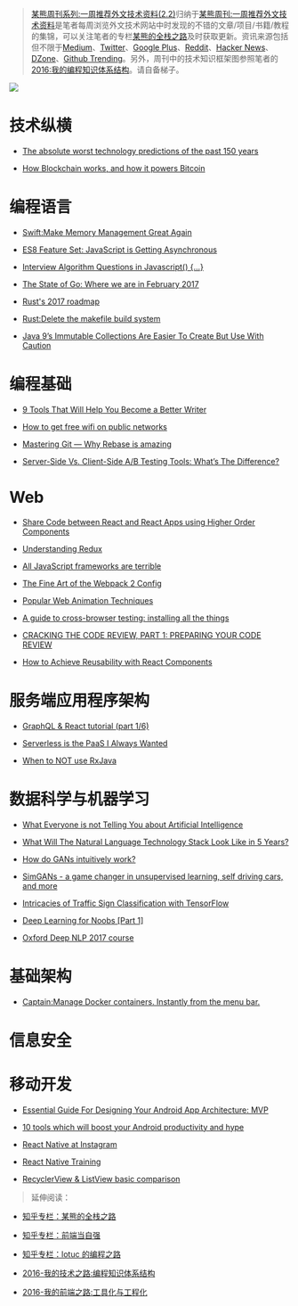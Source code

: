 ﻿> [某熊周刊系列:一周推荐外文技术资料(2.2)](https://zhuanlan.zhihu.com/p/25153057)归纳于[某熊周刊:一周推荐外文技术资料](https://github.com/wx-chevalier/Coder-Knowledge-Graph/tree/master/Weekly)是笔者每周浏览外文技术网站中时发现的不错的文章/项目/书籍/教程的集锦，可以关注笔者的专栏[某熊的全栈之路](https://zhuanlan.zhihu.com/wx-chevalier)及时获取更新。资讯来源包括但不限于[Medium](https://medium.com/)、[Twitter](https://twitter.com/)、[Google Plus](https://plus.google.com/)、[Reddit](https://www.reddit.com/)、[Hacker News](https://news.ycombinator.com/)、[DZone](https://dzone.com/)、[Github Trending](https://github.com/trending)。另外，周刊中的技术知识框架图参照笔者的[2016:我的编程知识体系结构](https://zhuanlan.zhihu.com/p/24476917?refer=wx-chevalier)。请自备梯子。

![](https://coding.net/u/hoteam/p/Cache/git/raw/master/2017/2/1/1-s8MWzv0sLGnK_SH5qcu_Ew.jpeg)

# 技术纵横

- [The absolute worst technology predictions of the past 150 years](https://medium.freecodecamp.com/worst-tech-predictions-of-the-past-100-years-c18654211375#.2vesq2hfu)

- [How Blockchain works, and how it powers Bitcoin](https://medium.freecodecamp.com/how-blockchain-works-and-how-it-powers-bitcoin-f944356c267e#.oupm2io6q)

# 编程语言

- [Swift:Make Memory Management Great Again](https://medium.com/ios-geek-community/make-memory-management-great-again-f781fb29cea1#.ovaqa8786)

- [ES8 Feature Set: JavaScript is Getting Asynchronous](https://medium.com/@Eugeniya/es8-feature-set-javascript-is-getting-asynchronous-2a8a43dd0cbc#.brnqngo2n)

- [Interview Algorithm Questions in Javascript() {...}](https://github.com/kennymkchan/interview-questions-in-javascript)

- [The State of Go: Where we are in February 2017](https://talks.golang.org/2017/state-of-go.slide#1)

- [Rust's 2017 roadmap](https://blog.rust-lang.org/2017/02/06/roadmap.html)

- [Rust:Delete the makefile build system](https://github.com/rust-lang/rust/pull/39431)

- [Java 9’s Immutable Collections Are Easier To Create But Use With Caution](http://carlmartensen.com/immutability-made-easy-in-java-9)

# 编程基础

- [9 Tools That Will Help You Become a Better Writer](https://medium.com/product-hunt/9-tools-that-will-help-you-become-a-better-writer-2feff4affd3a#.w7bki29tp)

- [How to get free wifi on public networks](https://medium.freecodecamp.com/free-wifi-on-public-networks-daf716cebc80#.coy6du87x)

- [Mastering Git — Why Rebase is amazing](https://hackernoon.com/mastering-git-why-rebase-is-amazing-a954485b128a?source=reading_list---------90-1---------)

- [Server-Side Vs. Client-Side A/B Testing Tools: What’s The Difference?](https://conversionxl.com/server-side-vs-client-side-ab-testing-tools-whats-the-difference/)

# Web

- [Share Code between React and React Apps using Higher Order Components](https://hackernoon.com/code-reuse-using-higher-order-hoc-and-stateless-functional-components-in-react-and-react-native-6eeb503c665#.4z4q9o6k2)

* [Understanding Redux](https://medium.com/front-end-hacking/understanding-redux-69798b1f8469#.l6u9zaavw)

* [All JavaScript frameworks are terrible](https://medium.com/@mattburgess/all-javascript-frameworks-are-terrible-e68d8865183e#.buntgy9b4)

* [The Fine Art of the Webpack 2 Config](https://blog.flennik.com/the-fine-art-of-the-webpack-2-config-dc4d19d7f172#.b7lju0lkm)

* [Popular Web Animation Techniques](https://uxplanet.org/popular-web-animation-techniques-a6a467309028#.d2oei0zgn)

* [A guide to cross-browser testing: installing all the things](https://hackernoon.com/a-guide-to-cross-browser-testing-installing-all-the-things-6e56c2bd8182#.qz00dwqxa)

* [CRACKING THE CODE REVIEW, PART 1: PREPARING YOUR CODE REVIEW](https://www.lucidchart.com/techblog/2017/02/08/cracking-the-code-review-part-1-preparing-your-code-review/)

* [How to Achieve Reusability with React Components](https://medium.com/walmartlabs/how-to-achieve-reusability-with-react-components-81edeb7fb0e0#.golztv3h4)

# 服务端应用程序架构

- [GraphQL & React tutorial (part 1/6)](https://blog.hichroma.com/graphql-react-tutorial-part-1-6-d0691af25858#.m34azu1w4)

- [Serverless is the PaaS I Always Wanted](https://medium.com/capital-one-developers/serverless-is-the-paas-i-always-wanted-9e9c7d925539#.qunuvo7o2)

- [When to NOT use RxJava](http://konmik.com/post/when_to_not_use_rxjava/)

# 数据科学与机器学习

- [What Everyone is not Telling You about Artificial Intelligence](https://medium.com/@matelabs_ai/what-everyone-is-not-telling-you-about-artificial-intelligence-36c8552f3f53#.oak906440)

- [What Will The Natural Language Technology Stack Look Like in 5 Years?](https://medium.com/pillar-companies/what-will-the-natural-language-technology-stack-look-like-in-5-years-ede36bb54a3f#.am9hm3i0i)

- [How do GANs intuitively work?](https://hackernoon.com/how-do-gans-intuitively-work-2dda07f247a1#.g613r5575)

* [SimGANs - a game changer in unsupervised learning, self driving cars, and more](https://medium.com/intuitionmachine/simgans-applied-to-autonomous-driving-5a8c6676e36b#.75if3xkct)

* [Intricacies of Traffic Sign Classification with TensorFlow](https://chatbotslife.com/intricacies-of-traffic-sign-classification-with-tensorflow-8f994b1c8ba#.gb12juor7)

* [Deep Learning for Noobs [Part 1]](https://hackernoon.com/supervised-deep-learning-in-image-classification-for-noobs-part-1-9f831b6d430d#.byiv0mk3u)

* [Oxford Deep NLP 2017 course](https://github.com/oxford-cs-deepnlp-2017/lectures)

# 基础架构

- [Captain:Manage Docker containers. Instantly from the menu bar.](https://getcaptain.co/)

# 信息安全

# 移动开发

- [Essential Guide For Designing Your Android App Architecture: MVP](https://blog.mindorks.com/essential-guide-for-designing-your-android-app-architecture-mvp-part-2-b2ac6f3f9637#.ohxwbvzc2)

- [10 tools which will boost your Android productivity and hype](https://hackernoon.com/10-tools-which-will-boost-your-android-productivity-and-hype-bea88e0bcd86#.grwuj1qvq)

- [React Native at Instagram](https://engineering.instagram.com/react-native-at-instagram-dd828a9a90c7#.letsnsgug)

- [React Native Training](https://unbug.gitbooks.io/react-native-training/content/)

- [RecyclerView & ListView basic comparison](https://android.jlelse.eu/recyclerview-listview-basic-comparison-91e844a2fbc4#.nyz8l34cv)

> 延伸阅读：

- [知乎专栏：某熊的全栈之路](https://zhuanlan.zhihu.com/wx-chevalier)
  >
- [知乎专栏：前端当自强](https://zhuanlan.zhihu.com/c_67532981)
  >
- [知乎专栏：lotuc 的编程之路](https://zhuanlan.zhihu.com/lotuc)
  >
- [2016-我的技术之路:编程知识体系结构](https://zhuanlan.zhihu.com/p/24476917?refer=wx-chevalier)
  >
- [2016-我的前端之路:工具化与工程化](https://zhuanlan.zhihu.com/p/24575395?refer=wx-chevalier)
